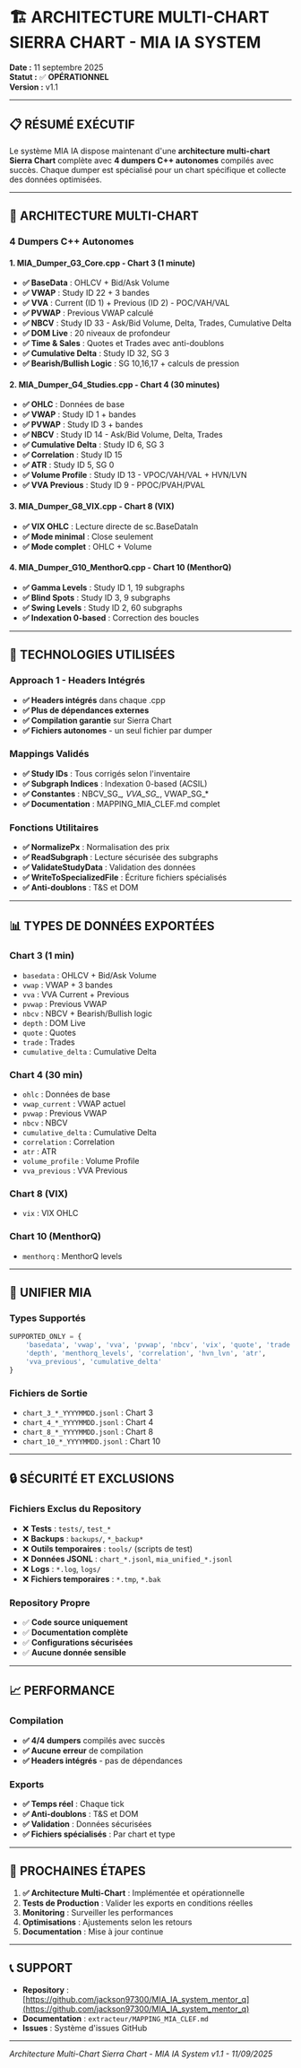 # 🏗️ ARCHITECTURE MULTI-CHART SIERRA CHART - MIA IA SYSTEM

**Date :** 11 septembre 2025  
**Statut :** ✅ **OPÉRATIONNEL**  
**Version :** v1.1  

---

## 📋 **RÉSUMÉ EXÉCUTIF**

Le système MIA IA dispose maintenant d'une **architecture multi-chart Sierra Chart** complète avec **4 dumpers C++ autonomes** compilés avec succès. Chaque dumper est spécialisé pour un chart spécifique et collecte des données optimisées.

---

## 🎯 **ARCHITECTURE MULTI-CHART**

### **4 Dumpers C++ Autonomes**

#### **1. MIA_Dumper_G3_Core.cpp - Chart 3 (1 minute)**
- **✅ BaseData** : OHLCV + Bid/Ask Volume
- **✅ VWAP** : Study ID 22 + 3 bandes
- **✅ VVA** : Current (ID 1) + Previous (ID 2) - POC/VAH/VAL
- **✅ PVWAP** : Previous VWAP calculé
- **✅ NBCV** : Study ID 33 - Ask/Bid Volume, Delta, Trades, Cumulative Delta
- **✅ DOM Live** : 20 niveaux de profondeur
- **✅ Time & Sales** : Quotes et Trades avec anti-doublons
- **✅ Cumulative Delta** : Study ID 32, SG 3
- **✅ Bearish/Bullish Logic** : SG 10,16,17 + calculs de pression

#### **2. MIA_Dumper_G4_Studies.cpp - Chart 4 (30 minutes)**
- **✅ OHLC** : Données de base
- **✅ VWAP** : Study ID 1 + bandes
- **✅ PVWAP** : Study ID 3 + bandes
- **✅ NBCV** : Study ID 14 - Ask/Bid Volume, Delta, Trades
- **✅ Cumulative Delta** : Study ID 6, SG 3
- **✅ Correlation** : Study ID 15
- **✅ ATR** : Study ID 5, SG 0
- **✅ Volume Profile** : Study ID 13 - VPOC/VAH/VAL + HVN/LVN
- **✅ VVA Previous** : Study ID 9 - PPOC/PVAH/PVAL

#### **3. MIA_Dumper_G8_VIX.cpp - Chart 8 (VIX)**
- **✅ VIX OHLC** : Lecture directe de sc.BaseDataIn
- **✅ Mode minimal** : Close seulement
- **✅ Mode complet** : OHLC + Volume

#### **4. MIA_Dumper_G10_MenthorQ.cpp - Chart 10 (MenthorQ)**
- **✅ Gamma Levels** : Study ID 1, 19 subgraphs
- **✅ Blind Spots** : Study ID 3, 9 subgraphs
- **✅ Swing Levels** : Study ID 2, 60 subgraphs
- **✅ Indexation 0-based** : Correction des boucles

---

## 🔧 **TECHNOLOGIES UTILISÉES**

### **Approach 1 - Headers Intégrés**
- **✅ Headers intégrés** dans chaque .cpp
- **✅ Plus de dépendances externes**
- **✅ Compilation garantie** sur Sierra Chart
- **✅ Fichiers autonomes** - un seul fichier par dumper

### **Mappings Validés**
- **✅ Study IDs** : Tous corrigés selon l'inventaire
- **✅ Subgraph Indices** : Indexation 0-based (ACSIL)
- **✅ Constantes** : NBCV_SG_*, VVA_SG_*, VWAP_SG_*
- **✅ Documentation** : MAPPING_MIA_CLEF.md complet

### **Fonctions Utilitaires**
- **✅ NormalizePx** : Normalisation des prix
- **✅ ReadSubgraph** : Lecture sécurisée des subgraphs
- **✅ ValidateStudyData** : Validation des données
- **✅ WriteToSpecializedFile** : Écriture fichiers spécialisés
- **✅ Anti-doublons** : T&S et DOM

---

## 📊 **TYPES DE DONNÉES EXPORTÉES**

### **Chart 3 (1 min)**
- `basedata` : OHLCV + Bid/Ask Volume
- `vwap` : VWAP + 3 bandes
- `vva` : VVA Current + Previous
- `pvwap` : Previous VWAP
- `nbcv` : NBCV + Bearish/Bullish logic
- `depth` : DOM Live
- `quote` : Quotes
- `trade` : Trades
- `cumulative_delta` : Cumulative Delta

### **Chart 4 (30 min)**
- `ohlc` : Données de base
- `vwap_current` : VWAP actuel
- `pvwap` : Previous VWAP
- `nbcv` : NBCV
- `cumulative_delta` : Cumulative Delta
- `correlation` : Correlation
- `atr` : ATR
- `volume_profile` : Volume Profile
- `vva_previous` : VVA Previous

### **Chart 8 (VIX)**
- `vix` : VIX OHLC

### **Chart 10 (MenthorQ)**
- `menthorq` : MenthorQ levels

---

## 🚀 **UNIFIER MIA**

### **Types Supportés**
```python
SUPPORTED_ONLY = {
    'basedata', 'vwap', 'vva', 'pvwap', 'nbcv', 'vix', 'quote', 'trade', 
    'depth', 'menthorq_levels', 'correlation', 'hvn_lvn', 'atr', 
    'vva_previous', 'cumulative_delta'
}
```

### **Fichiers de Sortie**
- `chart_3_*_YYYYMMDD.jsonl` : Chart 3
- `chart_4_*_YYYYMMDD.jsonl` : Chart 4
- `chart_8_*_YYYYMMDD.jsonl` : Chart 8
- `chart_10_*_YYYYMMDD.jsonl` : Chart 10

---

## 🔒 **SÉCURITÉ ET EXCLUSIONS**

### **Fichiers Exclus du Repository**
- ❌ **Tests** : `tests/`, `test_*`
- ❌ **Backups** : `backups/`, `*_backup*`
- ❌ **Outils temporaires** : `tools/` (scripts de test)
- ❌ **Données JSONL** : `chart_*.jsonl`, `mia_unified_*.jsonl`
- ❌ **Logs** : `*.log`, `logs/`
- ❌ **Fichiers temporaires** : `*.tmp`, `*.bak`

### **Repository Propre**
- ✅ **Code source uniquement**
- ✅ **Documentation complète**
- ✅ **Configurations sécurisées**
- ✅ **Aucune donnée sensible**

---

## 📈 **PERFORMANCE**

### **Compilation**
- **✅ 4/4 dumpers** compilés avec succès
- **✅ Aucune erreur** de compilation
- **✅ Headers intégrés** - pas de dépendances

### **Exports**
- **✅ Temps réel** : Chaque tick
- **✅ Anti-doublons** : T&S et DOM
- **✅ Validation** : Données sécurisées
- **✅ Fichiers spécialisés** : Par chart et type

---

## 🎯 **PROCHAINES ÉTAPES**

1. **✅ Architecture Multi-Chart** : Implémentée et opérationnelle
2. **Tests de Production** : Valider les exports en conditions réelles
3. **Monitoring** : Surveiller les performances
4. **Optimisations** : Ajustements selon les retours
5. **Documentation** : Mise à jour continue

---

## 📞 **SUPPORT**

- **Repository** : [https://github.com/jackson97300/MIA_IA_system_mentor_q](https://github.com/jackson97300/MIA_IA_system_mentor_q)
- **Documentation** : `extracteur/MAPPING_MIA_CLEF.md`
- **Issues** : Système d'issues GitHub

---

*Architecture Multi-Chart Sierra Chart - MIA IA System v1.1 - 11/09/2025*
